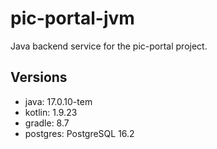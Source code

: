 # pic-portal-jvm

Java backend service for the pic-portal project.

## Versions

* java: 17.0.10-tem
* kotlin: 1.9.23
* gradle: 8.7
* postgres: PostgreSQL 16.2